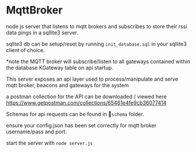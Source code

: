 # MqttBroker

node js server that listens to mqtt brokers and subscribes to store their rssi data pings in a sqllite3 server.

sqlite3 db can be setup/reset by running  ```init_database.sql``` in your sqllite3 client of choice.

*note the MQTT broker will subscribe/listen to all gateways contained within the database KGateway table on api startup.


This server exposes an api layer used to process/manipulate and serve mqtt broker, beacons and gateways 
for the system

a postman collection for the API can be downloaded / viewed here 
https://www.getpostman.com/collections/65461e4fe9cb36077414

Schemas for api requests can be found in  📁```schema``` folder.

ensure your config.json has been set correctly for mqtt broker username/pass and port.

start the server with ```node server.js```

